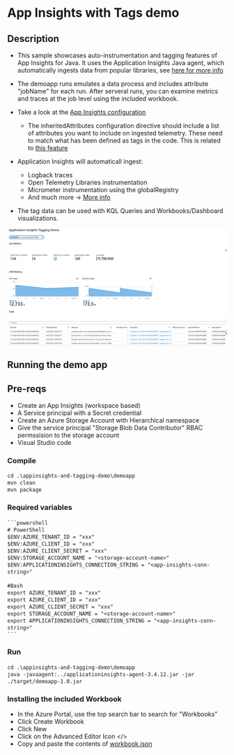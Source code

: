 # App Insights with Tags demo


## Description

- This sample showcases auto-instrumentation and tagging features of App Insights for Java. It uses the Application Insights Java agent, which automatically ingests data from popular libraries, see [here for more info](https://learn.microsoft.com/en-us/azure/azure-monitor/app/opentelemetry-overview)
- The demoapp runs emulates a data process and includes attribute "jobName" for each run.   After serveral runs, you can examine metrics and traces at the job level using the included workbook.


- Take a look at the [App Insights configuration](./applicationinsights.json)
  - The inheritedAttributes configuration directive should include a list of attributes you want to include on ingested telemetry. These need to match what has been defined as tags in the code.
        This is related to [this feature](https://learn.microsoft.com/en-us/azure/azure-monitor/app/java-standalone-config#inherited-attribute-preview)

- Application Insights will automaticall ingest:
    - Logback traces
    - Open Telemetry Libraries instrumentation
    - Micrometer instrumentation using the globalRegistry
    - And much more -> [More info](https://learn.microsoft.com/en-us/azure/azure-monitor/app/java-standalone-config)

- The tag data can be used with KQL Queries and Workbooks/Dashboard visualizations.

![](./workbook/workbook-sample.png)


## Running the demo app

## Pre-reqs
- Create an App Insights (workspace based)
- A Service principal with a Secret credential
- Create an Azure Storage Account with Hierarchical namespace
- Give the service principal "Storage Blob Data Contributor" RBAC permssision to the storage account
- Visual Studio code

### Compile
    
    cd .\appinsights-and-tagging-demo\demoapp
    mvn clean 
    mvn package
    
    
### Required variables
    ```powershell
    # PowerShell
    $ENV:AZURE_TENANT_ID = "xxx"
    $ENV:AZURE_CLIENT_ID = "xxx"
    $ENV:AZURE_CLIENT_SECRET = "xxx"
    $ENV:STORAGE_ACCOUNT_NAME = "<storage-account-name>"  
    $ENV:APPLICATIONINSIGHTS_CONNECTION_STRING = "<app-insights-conn-string>"

    #Bash
    export AZURE_TENANT_ID = "xxx"
    export AZURE_CLIENT_ID = "xxx"
    export AZURE_CLIENT_SECRET = "xxx"
    export STORAGE_ACCOUNT_NAME = "<storage-account-name>"  
    export APPLICATIONINSIGHTS_CONNECTION_STRING = "<app-insights-conn-string>"
    ```
### Run
    
    cd .\appinsights-and-tagging-demo\demoapp
    java -javaagent:../applicationinsights-agent-3.4.12.jar -jar ./target/demoapp-1.0.jar
    


### Installing the included Workbook

- In the Azure Portal, use the top search bar to search for "Workbooks"
- Click Create Workbook
- Click New
- Click on the Advanced Editor Icon </>
- Copy and paste the contents of [workbook.json](./workbook/workbook.json)
